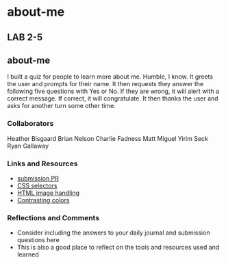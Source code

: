 # about-me

## LAB 2-5

## about-me

I built a quiz for people to learn more about me. Humble, I know. It greets the user and prompts for their name. It then requests they answer the following five questions with Yes or No. If they are wrong, it will alert with a correct message. If correct, it will congratulate. It then thanks the user and asks for another turn some other time.

### Collaborators

Heather Bisgaard
Brian Nelson
Charlie Fadness
Matt Miguel
Yirim Seck
Ryan Gallaway

### Links and Resources

* [submission PR](http://xyz.com)
* [CSS selectors](https://www.w3schools.com/cssref/css_selectors.asp)
* [HTML image handling](https://www.w3schools.com/html/html_images.asp)
* [Contrasting colors](https://stylingscrapbook.wordpress.com/2012/03/05/styling-guide-the-color-wheel-and-color-theory/)

### Reflections and Comments

* Consider including the answers to your daily journal and submission questions here
* This is also a good place to reflect on the tools and resources used and learned
